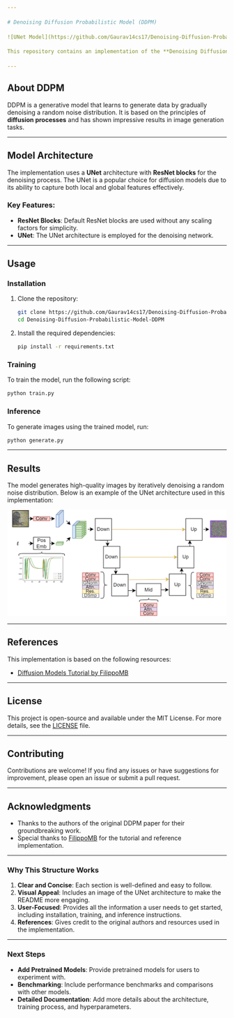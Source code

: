```yaml
---

# Denoising Diffusion Probabilistic Model (DDPM)

![UNet Model](https://github.com/Gaurav14cs17/Denoising-Diffusion-Probabilistic-Model-DDPM/blob/main/unet.png)

This repository contains an implementation of the **Denoising Diffusion Probabilistic Model (DDPM)** for generating high-quality images. The model follows the default ResNet block architecture without any multiplying factors for simplicity. The current implementation uses a **UNet architecture** for the denoising process.

---
```


## About DDPM
DDPM is a generative model that learns to generate data by gradually denoising a random noise distribution. It is based on the principles of **diffusion processes** and has shown impressive results in image generation tasks.

---

## Model Architecture
The implementation uses a **UNet** architecture with **ResNet blocks** for the denoising process. The UNet is a popular choice for diffusion models due to its ability to capture both local and global features effectively.

### Key Features:
- **ResNet Blocks**: Default ResNet blocks are used without any scaling factors for simplicity.
- **UNet**: The UNet architecture is employed for the denoising network.

---

## Usage

### Installation
1. Clone the repository:
   ```bash
   git clone https://github.com/Gaurav14cs17/Denoising-Diffusion-Probabilistic-Model-DDPM.git
   cd Denoising-Diffusion-Probabilistic-Model-DDPM
   ```

2. Install the required dependencies:
   ```bash
   pip install -r requirements.txt
   ```

### Training
To train the model, run the following script:
```bash
python train.py
```

### Inference
To generate images using the trained model, run:
```bash
python generate.py
```

---

## Results
The model generates high-quality images by iteratively denoising a random noise distribution. Below is an example of the UNet architecture used in this implementation:

![UNet Architecture](https://github.com/Gaurav14cs17/Denoising-Diffusion-Probabilistic-Model-DDPM/blob/main/unet.png)

---

## References
This implementation is based on the following resources:
- [Diffusion Models Tutorial by FilippoMB](https://github.com/FilippoMB/Diffusion_models_tutorial/tree/main)

---

## License
This project is open-source and available under the MIT License. For more details, see the [LICENSE](LICENSE) file.

---

## Contributing
Contributions are welcome! If you find any issues or have suggestions for improvement, please open an issue or submit a pull request.

---

## Acknowledgments
- Thanks to the authors of the original DDPM paper for their groundbreaking work.
- Special thanks to [FilippoMB](https://github.com/FilippoMB) for the tutorial and reference implementation.

---

### Why This Structure Works
1. **Clear and Concise**: Each section is well-defined and easy to follow.
2. **Visual Appeal**: Includes an image of the UNet architecture to make the README more engaging.
3. **User-Focused**: Provides all the information a user needs to get started, including installation, training, and inference instructions.
4. **References**: Gives credit to the original authors and resources used in the implementation.

---

### Next Steps
- **Add Pretrained Models**: Provide pretrained models for users to experiment with.
- **Benchmarking**: Include performance benchmarks and comparisons with other models.
- **Detailed Documentation**: Add more details about the architecture, training process, and hyperparameters.
